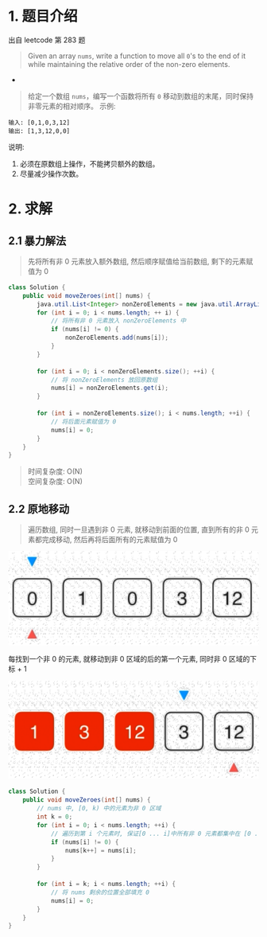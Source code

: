 # 1. 题目介绍

出自 leetcode 第 283 题

> Given an array `nums`, write a function to move all `0`'s to the end of it while maintaining the relative order of the non-zero elements.
 
-
 
> 给定一个数组 `nums`，编写一个函数将所有 `0` 移动到数组的末尾，同时保持非零元素的相对顺序。
示例:
    
    输入: [0,1,0,3,12]
    输出: [1,3,12,0,0]
    
说明:
1. 必须在原数组上操作，不能拷贝额外的数组。
2. 尽量减少操作次数。

# 2. 求解
## 2.1 暴力解法

> 先将所有非 0 元素放入额外数组, 然后顺序赋值给当前数组, 剩下的元素赋值为 0

```java
class Solution {
    public void moveZeroes(int[] nums) {
        java.util.List<Integer> nonZeroElements = new java.util.ArrayList<>();
        for (int i = 0; i < nums.length; ++ i) {
            // 将所有非 0 元素放入 nonZeroElements 中
            if (nums[i] != 0) {
                nonZeroElements.add(nums[i]);
            }
        }
        
        for (int i = 0; i < nonZeroElements.size(); ++i) {
            // 将 nonZeroElements 放回原数组
            nums[i] = nonZeroElements.get(i);
        }
        
        for (int i = nonZeroElements.size(); i < nums.length; ++i) {
            // 将后面元素赋值为 0
            nums[i] = 0;
        }
    }
}
```

> 时间复杂度: O(N)  
空间复杂度: O(N)

## 2.2 原地移动
> 遍历数组, 同时一旦遇到非 0 元素, 就移动到前面的位置, 直到所有的非 0 元素都完成移动, 然后再将后面所有的元素赋值为 0

![](.move-zeros_images/087e4bc7.png)

每找到一个非 0 的元素, 就移动到非 0 区域的后的第一个元素, 同时非 0 区域的下标 + 1

![](.move-zeros_images/69d9e08e.png)

```java
class Solution {
    public void moveZeroes(int[] nums) {
        // nums 中, [0, k) 中的元素为非 0 区域
        int k = 0;
        for (int i = 0; i < nums.length; ++i) {
            // 遍历到第 i 个元素时, 保证[0 ... i]中所有非 0 元素都集中在 [0 ... k) 中
            if (nums[i] != 0) {
                nums[k++] = nums[i];
            }
        }
        
        for (int i = k; i < nums.length; ++i) {
            // 将 nums 剩余的位置全部填充 0
            nums[i] = 0;
        }
    }
}
```